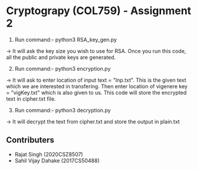 # Cryptograpy (COL759) - Assignment 2

1) Run command:- python3 RSA_key_gen.py

-> It will ask the key size you wish to use for RSA. Once you run this code, all the public and private keys are generated.

2) Run command:- python3 encryption.py

-> It will ask to enter location of input text = "Inp.txt". This is the given text which we are interested in transfering. Then enter location of vigenere key = "vigKey.txt" which is also given to us. This code will store the encrypted text in cipher.txt file.

3) Run command:- python3 decryption.py

-> It will decrypt the text from cipher.txt and store the output in plain.txt

## Contributers
* Rajat Singh (2020CSZ8507)
* Sahil Vijay Dahake (2017CS50488)
